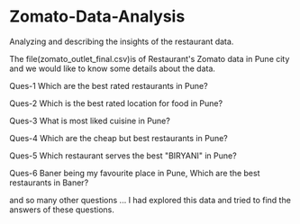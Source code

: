 # Zomato-Data-Analysis
Analyzing and describing the insights of the restaurant data. 

The file(zomato_outlet_final.csv)is of Restaurant's Zomato data in Pune city and we would like to know some details about the data.

Ques-1 Which are the best rated restaurants in Pune?

Ques-2 Which is the best rated location for food in Pune?

Ques-3 What is most liked cuisine in Pune?

Ques-4 Which are the cheap but best restaurants in Pune?

Ques-5 Which restaurant serves the best "BIRYANI" in Pune?

Ques-6 Baner being my favourite place in Pune, Which are the best restaurants in Baner?

and so many other questions ...
I had explored this data and tried to find the answers of these questions.
